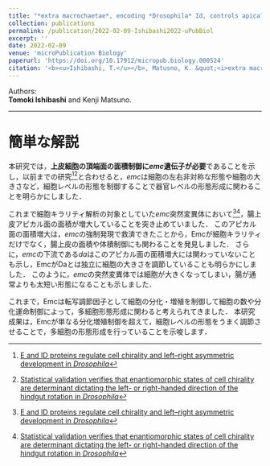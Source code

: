 ```yaml
---
title: "*extra macrochaetae*, encoding *Drosophila* Id, controls apical cell shape in the hindgut epithelium"
collection: publications
permalink: /publication/2022-02-09-Ishibashi2022-uPubBiol
excerpt: ''
date: 2022-02-09
venue: 'microPublication Biology'
paperurl: 'https://doi.org/10.17912/micropub.biology.000524'
citation: '<b><u>Ishibashi, T.</u></b>, Matusno, K. &quot;<i>extra macrochaetae</i>, encoding <i>Drosophila</i> Id, controls apical cell shape in the hindgut epithelium.&quot; <i>microPublication Biology</i> 2022 <i>in press.</i>'
---
```


Authors:  
**Tomoki Ishibashi** and Kenji Matsuno.

<!-- [Download paper here]() -->

---

# 簡単な解説

本研究では，**上皮細胞の頂端面の面積制御に*emc*遺伝子が必要**であることを示し，以前までの研究[^1][^2]と合わせると，*emc*は細胞の左右非対称な形態や細胞の大きさなど，細胞レベルの形態を制御することで器官レベルの形態形成に関わることを明らかにしました．

これまで細胞キラリティ解析の対象としていた*emc*突然変異体において[^1][^2]，腸上皮アピカル面の面積が増大していることを突き止めていました．
このアピカル面の面積増大は，*emc*の強制発現で救済できたことから，Emcが細胞キラリティだけでなく，腸上皮の面積や体積制御にも関わることを発見しました．
さらに，*emc*の下流である*da*はこのアピカル面の面積増大には関わっていないことも示し，EmcがDaとは独立に細胞の大きさを調節していることも明らかにしました．
このように，*emc*の突然変異体では細胞が大きくなってしまい，腸が通常よりも太短い形態になることも示しました．

これまで，Emcは転写調節因子として細胞の分化・増殖を制御して細胞の数や分化運命制御によって，多細胞形態形成に関わると考えられてきました．
本研究成果は，Emcが単なる分化増殖制御を超えて，細胞レベルの形態をうまく調節させることで，多細胞の形態形成を行っていることを示唆します．


[^1]: [E and ID proteins regulate cell chirality and left–right asymmetric development in *Drosophila*](https://onlinelibrary.wiley.com/doi/full/10.1111/gtc.12669)
[^2]: [Statistical validation verifies that enantiomorphic states of cell chirality are determinant dictating the left- or right-handed direction of the hindgut rotation in *Drosophila*](https://doi.org/10.3390/sym12121991)
